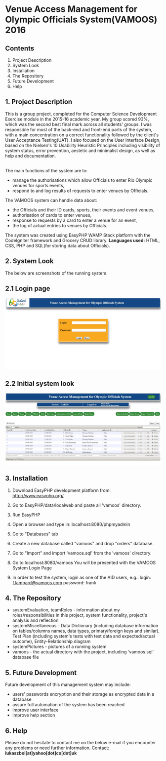 # Venue Access Management for Olympic Officials System(VAMOOS) 2016

## Contents

1. Project Description
2. System Look
3. Installation
4. The Repository
5. Future Development
6. Help


## 1. Project Description  
This is a group project, completed for the Computer Science Development Exercise module in the 2015-16 academic year. My group scored 93%, which was the second best final mark across all students' groups. I was responsible for most of the back-end and front-end parts of the system, with a main concentration on a correct functionality followed by the client's User Acceptance Testing(UAT). I also focused on the User Interface Design, based on the Nielsen's 10 Usability Heuristic Principles including visibility of system status, error prevention, aestetic and minimalist design, as well as help and documentation. 
<br><br>

The main functions of the system are to:
- manage the authorisations which allow Officials to enter Rio Olympic venues for sports events,
- respond to and log results of requests to enter venues by Officials.
  
The VAMOOS system can handle data about:
- the Officials and their ID cards, sports, their events and event venues,
- authorisation of cards to enter venues,
- response to requests by a card to enter a venue for an event,
- the log of actual entries to venues by Officials.

The system was created using EasyPHP WAMP Stack platform with the CodeIgniter framework and Grocery CRUD library. 
<b>Languages used:</b> HTML, CSS, PHP and SQL(for storing data about Officials). 


## 2. System Look
The below are screenshots of the running system.

## 2.1 Login page
![Login page](systemPictures/1-loginPage.jpg)
 
## 2.2 Initial system look
![Initial system look](systemPictures/2-initialSystemLook.jpg)


## 3. Installation  
1. Download EasyPHP development platform from:
http://www.easyphp.org/

2. Go to EasyPHP/data/localweb and paste all 'vamoos' directory.

3. Run EasyPHP

4. Open a browser and type in: localhost:8080/phpmyadmin

5. Go to "Databases" tab

6. Create a new database called "vamoos" and drop "orders" database.

7. Go to "Import" and import 'vamoos.sql' from the 'vamoos' directory.

8. Go to localhost:8080/vamoos
   You will be presented with the VAMOOS System Login Page

9. In order to test the system, login as one of the AID users, e.g.:
login: f.lampard@vamoos.com 
password: frank

## 4. The Repository  
- systemEvaluation, teamRoles - information about my roles/responsibilities in this project, system functionality, project's analysis and reflection
- systemMiscellaneous - Data Dictionary (including database information on tables/columns names, data types, primary/foreign keys and similar), Test Plan (including system's tests with test data and expected/actual outcome), Entity-Relationship diagram
- systemPictures - pictures of a running system
- vamoos - the actual directory with the project, including 'vamoos.sql' database file
## 5. Future Development  
Future development of this management system may include:
- users' passwords encryption and their storage as encrypted data in a database
- assure full automation of the system has been reached
- improve user interface
- improve help section

## 6. Help  
Please do not hesitate to contact me on the below e-mail if you encounter any problems or need further information.
Contact: <b>lukaszbol[at]yahoo[dot]co[dot]uk</b>

